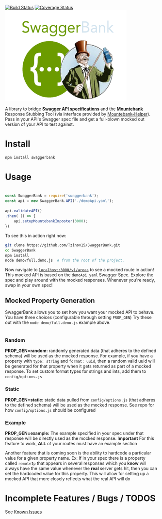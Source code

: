 [![Build Status](https://travis-ci.org/Tzinov15/swagger-bank.svg?branch=master)](https://travis-ci.org/Tzinov15/swagger-bank)
[![Coverage Status](https://coveralls.io/repos/github/Tzinov15/swagger-bank/badge.svg?branch=master)](https://coveralls.io/github/Tzinov15/swagger-bank?branch=master)
<img src="https://raw.githubusercontent.com/Tzinov15/swagger-bank/master/swaggerbanklogo.png" alt="alt text" width = "400" height="300" >

A library to bridge **[Swagger API specifications](http://swagger.io/)** and the **[Mountebank](http://www.mbtest.org/)** Response Stubbing Tool (via interface provided by [Mountebank-Helper](https://github.com/Tzinov15/mountebank-helper)). Pass in your API's Swagger spec file and get a full-blown mocked out version of your API to test against.


# Install

```bash
npm install swaggerbank
```

<h1> Usage </h1>

```javascript

const SwaggerBank = require('swaggerbank');
const api = new SwaggerBank.API('./demoApi.yaml');

api.validateAPI()
.then( () => {
	api.setupMountebankImposter(3000);
})

```

To see this in action right now:

````bash
git clone https://github.com/Tzinov15/SwaggerBank.git   
cd SwaggerBank    
npm install   
node demo/full.demo.js  # from the root of the project. 
````

Now navigate to [`localhost:3000/v1/areas`](http://localhost:3000/v1/areas) to see a mocked route in action! This mocked API is
based on the `demoApi.yaml` Swagger Spec. Explore the spec and play around with the mocked responses. Whenever you're ready, swap in your own spec!

## Mocked Property Generation
SwaggerBank allows you to set how you want your mocked API to behave. You have three choices (configurable through setting `PROP_GEN`) Try these out with the `node demo/full.demo.js` example above.           <br><br>

### Random
<b>PROP_GEN=random:</b> randomly generated data (that adheres to the defined schema) will be used as the mocked response. For example, if you have a property with `type: string` and `format: uuid`, then a random valid uuid will be generated for that property when it gets returned as part of a mocked response. To set custom format types for strings and ints, add them to `config/options.js` <br>

### Static
<b>PROP_GEN=static:</b> static data pulled from ````config/options.js```` (that adheres to the defined schema) will be used as the mocked response. See repo for how ```config/options.js``` should be configured<br>

### Example
<b>PROP_GEN=example:</b> The example specified in your spec under that response will be directly used as the mocked response. **Important** For this feature to work, **ALL** of your routes must have an example section<br>

Another feature that is coming soon is the ability to hardcode a particular value for a given property name. Ex: If in your spec there is a property called `remoteIp` that appears in several responses which you **know** will always have the same value whenever the **real** server gets hit, then you can set the hardcoded value for this property. This will allow for setting up a mocked API that more closely reflects what the real API will do




<h1> Incomplete Features / Bugs / TODOS </h1>

See [Known Issues](./KnownIssues.md)
